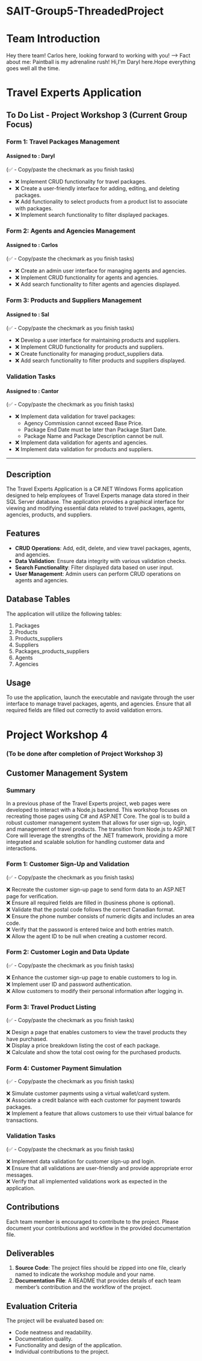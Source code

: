 ﻿# SAIT-Group5-ThreadedProject

# Team Introduction

Hey there team! Carlos here, looking forward to working with you!
--> Fact about me: Paintball is my adrenaline rush!
Hi,I'm Daryl here.Hope everything goes well all the time.



# Travel Experts Application


## To Do List - Project Workshop 3 (Current Group Focus)

### Form 1: Travel Packages Management
#### Assigned to : Daryl
(✅ - Copy/paste the checkmark as you finish tasks) 
- ❌ Implement CRUD functionality for travel packages.
- ❌ Create a user-friendly interface for adding, editing, and deleting packages.
- ❌ Add functionality to select products from a product list to associate with packages.
- ❌ Implement search functionality to filter displayed packages.

### Form 2: Agents and Agencies Management
#### Assigned to : Carlos
(✅ - Copy/paste the checkmark as you finish tasks)
- ❌ Create an admin user interface for managing agents and agencies.
- ❌ Implement CRUD functionality for agents and agencies.
- ❌ Add search functionality to filter agents and agencies displayed.

### Form 3: Products and Suppliers Management
#### Assigned to : Sal
(✅ - Copy/paste the checkmark as you finish tasks)
- ❌ Develop a user interface for maintaining products and suppliers.
- ❌ Implement CRUD functionality for products and suppliers.
- ❌ Create functionality for managing product_suppliers data.
- ❌ Add search functionality to filter products and suppliers displayed.

### Validation Tasks
#### Assigned to : Cantor
(✅ - Copy/paste the checkmark as you finish tasks)
- ❌ Implement data validation for travel packages:
  - Agency Commission cannot exceed Base Price.
  - Package End Date must be later than Package Start Date.
  - Package Name and Package Description cannot be null.
- ❌ Implement data validation for agents and agencies.
- ❌ Implement data validation for products and suppliers.

---

## Description
The Travel Experts Application is a C#.NET Windows Forms application designed to help employees of Travel Experts manage data stored in their SQL Server database. The application provides a graphical interface for viewing and modifying essential data related to travel packages, agents, agencies, products, and suppliers.

## Features
- **CRUD Operations**: Add, edit, delete, and view travel packages, agents, and agencies.
- **Data Validation**: Ensure data integrity with various validation checks.
- **Search Functionality**: Filter displayed data based on user input.
- **User Management**: Admin users can perform CRUD operations on agents and agencies.

## Database Tables
The application will utilize the following tables:
1. Packages
2. Products
3. Products_suppliers
4. Suppliers
5. Packages_products_suppliers
6. Agents
7. Agencies

## Usage
To use the application, launch the executable and navigate through the user interface to manage travel packages, agents, and agencies. Ensure that all required fields are filled out correctly to avoid validation errors.


# Project Workshop 4 
### (To be done after completion of Project Workshop 3)

## Customer Management System

### Summary
In a previous phase of the Travel Experts project, web pages were developed to interact with a Node.js backend. This workshop focuses on recreating those pages using C# and ASP.NET Core. The goal is to build a robust customer management system that allows for user sign-up, login, and management of travel products. The transition from Node.js to ASP.NET Core will leverage the strengths of the .NET framework, providing a more integrated and scalable solution for handling customer data and interactions.

### Form 1: Customer Sign-Up and Validation
(✅ - Copy/paste the checkmark as you finish tasks)

❌ Recreate the customer sign-up page to send form data to an ASP.NET page for verification.  
❌ Ensure all required fields are filled in (business phone is optional).  
❌ Validate that the postal code follows the correct Canadian format.  
❌ Ensure the phone number consists of numeric digits and includes an area code.  
❌ Verify that the password is entered twice and both entries match.  
❌ Allow the agent ID to be null when creating a customer record.  

### Form 2: Customer Login and Data Update
(✅ - Copy/paste the checkmark as you finish tasks)

❌ Enhance the customer sign-up page to enable customers to log in.  
❌ Implement user ID and password authentication.  
❌ Allow customers to modify their personal information after logging in.  

### Form 3: Travel Product Listing
(✅ - Copy/paste the checkmark as you finish tasks)

❌ Design a page that enables customers to view the travel products they have purchased.  
❌ Display a price breakdown listing the cost of each package.  
❌ Calculate and show the total cost owing for the purchased products.  

### Form 4: Customer Payment Simulation
(✅ - Copy/paste the checkmark as you finish tasks)

❌ Simulate customer payments using a virtual wallet/card system.  
❌ Associate a credit balance with each customer for payment towards packages.  
❌ Implement a feature that allows customers to use their virtual balance for transactions.  

### Validation Tasks
(✅ - Copy/paste the checkmark as you finish tasks)

❌ Implement data validation for customer sign-up and login.  
❌ Ensure that all validations are user-friendly and provide appropriate error messages.  
❌ Verify that all implemented validations work as expected in the application.  

## Contributions
Each team member is encouraged to contribute to the project. Please document your contributions and workflow in the provided documentation file.

## Deliverables
1. **Source Code**: The project files should be zipped into one file, clearly named to indicate the workshop module and your name.
2. **Documentation File**: A README that provides details of each team member’s contribution and the workflow of the project.

## Evaluation Criteria
The project will be evaluated based on:
- Code neatness and readability.
- Documentation quality.
- Functionality and design of the application.
- Individual contributions to the project.

